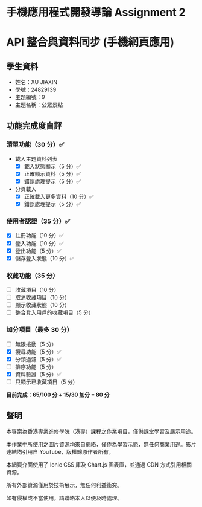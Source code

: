 # 手機應用程式開發導論 Assignment 2

# API 整合與資料同步 (手機網頁應用)

## 學生資料

- 姓名：XU JIAXIN
- 學號：24829139
- 主題編號：9
- 主題名稱：公眾景點

## 功能完成度自評

### 清單功能（30 分）✅

- 載入主題資料列表
  - [x] 載入狀態顯示（5 分）✅
  - [x] 正確顯示資料（5 分）✅
  - [x] 錯誤處理提示（5 分）✅
- 分頁載入
  - [x] 正確載入更多資料（10 分）✅
  - [x] 錯誤處理提示（5 分）✅

### 使用者認證（35 分）✅

- [x] 註冊功能（10 分）✅
- [x] 登入功能（10 分）✅
- [x] 登出功能（5 分）✅
- [x] 儲存登入狀態（10 分）✅

### 收藏功能（35 分）

- [ ] 收藏項目（10 分）
- [ ] 取消收藏項目（10 分）
- [ ] 顯示收藏狀態（10 分）
- [ ] 整合登入用戶的收藏項目（5 分）

### 加分項目（最多 30 分）

- [ ] 無限捲動（5 分）
- [x] 搜尋功能（5 分）✅
- [x] 分類過濾（5 分）✅
- [ ] 排序功能（5 分）
- [x] 資料驗證（5 分）✅
- [ ] 只顯示已收藏項目（5 分）

**目前完成：65/100 分 + 15/30 加分 = 80 分**


## 聲明

本專案為香港專業進修學院（港專）課程之作業項目，僅供課堂學習及展示用途。

本作業中所使用之圖片資源均來自網絡，僅作為學習示範，無任何商業用途。影片連結均引用自 YouTube，版權歸原作者所有。

本網頁介面使用了 Ionic CSS 庫及 Chart.js 圖表庫，並通過 CDN 方式引用相關資源。

所有外部資源僅用於技術展示，無任何利益衝突。

如有侵權或不當使用，請聯絡本人以便及時處理。
```
